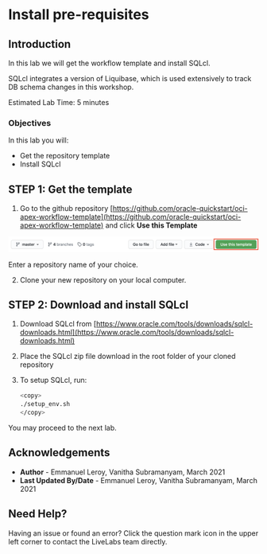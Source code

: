 # Install pre-requisites

## Introduction

In this lab we will get the workflow template and install SQLcl.

SQLcl integrates a version of Liquibase, which is used extensively to track DB schema changes in this workshop.

Estimated Lab Time: 5 minutes

### Objectives

In this lab you will:

- Get the repository template 
- Install SQLcl

## **STEP 1:** Get the template

1. Go to the github repository [https://github.com/oracle-quickstart/oci-apex-workflow-template](https://github.com/oracle-quickstart/oci-apex-workflow-template) and click **Use this Template**

  ![](./images/template.png)

  Enter a repository name of your choice.

2. Clone your new repository on your local computer.

## **STEP 2:** Download and install SQLcl

1. Download SQLcl from [https://www.oracle.com/tools/downloads/sqlcl-downloads.html](https://www.oracle.com/tools/downloads/sqlcl-downloads.html)

2. Place the SQLcl zip file download in the root folder of your cloned repository

3. To setup SQLcl, run:

    ```bash
    <copy>
    ./setup_env.sh
    </copy>
    ```

You may proceed to the next lab.

## Acknowledgements

 - **Author** - Emmanuel Leroy, Vanitha Subramanyam, March 2021
 - **Last Updated By/Date** - Emmanuel Leroy, Vanitha Subramanyam, March 2021

## Need Help?  
Having an issue or found an error?  Click the question mark icon in the upper left corner to contact the LiveLabs team directly.
